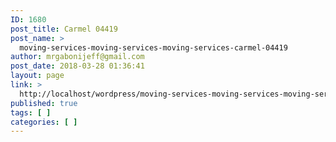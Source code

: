 ```yaml
---
ID: 1680
post_title: Carmel 04419
post_name: >
  moving-services-moving-services-moving-services-carmel-04419
author: mrgabonijeff@gmail.com
post_date: 2018-03-28 01:36:41
layout: page
link: >
  http://localhost/wordpress/moving-services-moving-services-moving-services-carmel-04419/
published: true
tags: [ ]
categories: [ ]
---
```

